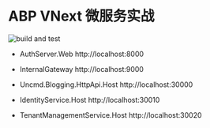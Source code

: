 # ABP VNext 微服务实战

![build and test](https://github.com/uncmd/uncmd/workflows/build%20and%20test/badge.svg)

* AuthServer.Web http://localhost:8000

* InternalGateway http://localhost:9000

* Uncmd.Blogging.HttpApi.Host http://localhost:30000

* IdentityService.Host http://localhost:30010

* TenantManagementService.Host http://localhost:30020
